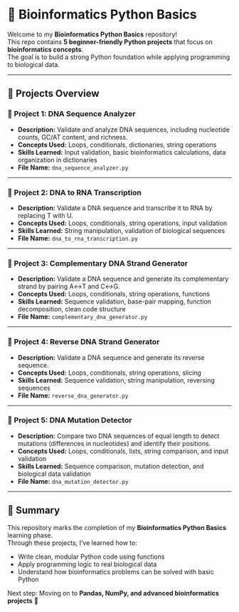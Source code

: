 # 🧬 Bioinformatics Python Basics

Welcome to my **Bioinformatics Python Basics** repository!  
This repo contains **5 beginner-friendly Python projects** that focus on **bioinformatics concepts**.  
The goal is to build a strong Python foundation while applying programming to biological data.

---

## 🚀 Projects Overview

### 🧩 Project 1: DNA Sequence Analyzer
- **Description:** Validate and analyze DNA sequences, including nucleotide counts, GC/AT content, and richness.
- **Concepts Used:** Loops, conditionals, dictionaries, string operations
- **Skills Learned:** Input validation, basic bioinformatics calculations, data organization in dictionaries
- **File Name:** `dna_sequence_analyzer.py`

---

### 🧩 Project 2: DNA to RNA Transcription
- **Description:** Validate a DNA sequence and transcribe it to RNA by replacing T with U.
- **Concepts Used:** Loops, conditionals, string operations, input validation
- **Skills Learned:** String manipulation, validation of biological sequences
- **File Name:** `dna_to_rna_transcription.py`

---

### 🧩 Project 3: Complementary DNA Strand Generator
- **Description:** Validate a DNA sequence and generate its complementary strand by pairing A↔T and C↔G.
- **Concepts Used:** Loops, conditionals, string operations, functions
- **Skills Learned:** Sequence validation, base-pair mapping, function decomposition, clean code structure
- **File Name:** `complementary_dna_generator.py`

---

### 🧩 Project 4: Reverse DNA Strand Generator
- **Description:** Validate a DNA sequence and generate its reverse sequence.
- **Concepts Used:** Loops, conditionals, string operations, slicing
- **Skills Learned:** Sequence validation, string manipulation, reversing sequences
- **File Name:** `reverse_dna_generator.py`

---

### 🧩 Project 5: DNA Mutation Detector
- **Description:** Compare two DNA sequences of equal length to detect mutations (differences in nucleotides) and identify their positions.
- **Concepts Used:** Loops, conditionals, lists, string comparison, and input validation
- **Skills Learned:** Sequence comparison, mutation detection, and biological data validation
- **File Name:** `dna_mutation_detector.py`

---

## 📘 Summary

This repository marks the completion of my **Bioinformatics Python Basics** learning phase.  
Through these projects, I’ve learned how to:
- Write clean, modular Python code using functions  
- Apply programming logic to real biological data  
- Understand how bioinformatics problems can be solved with basic Python  

Next step: Moving on to **Pandas, NumPy, and advanced bioinformatics projects** 🚀
